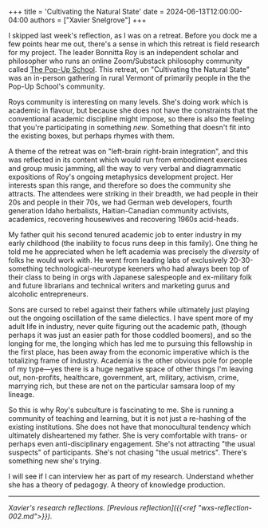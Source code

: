 +++
title = 'Cultivating the Natural State'
date = 2024-06-13T12:00:00-04:00
authors = ["Xavier Snelgrove"]
+++

I skipped last week's reflection, as I was on a retreat. Before you dock me a
few points hear me out, there's a sense in which this retreat is field research
for my project. The leader Bonnitta Roy is an independent scholar and
philosopher who runs an online Zoom/Substack philosophy community called [The
Pop-Up School](https://bonnittaroy.substack.com/). This retreat, on "Cultivating
the Natural State" was an in-person gathering in rural Vermont of primarily
people in the the Pop-Up School's community.

Roys community is interesting on many levels. She's doing work which is academic
in flavour, but because she does not have the constraints that the conventional
academic discipline might impose, so there is also the feeling that you're
participating in something *new*. Something that doesn't fit into the existing
boxes, but perhaps rhymes with them.

A theme of the retreat was on "left-brain right-brain integration", and this was
reflected in its content which would run from embodiment exercises and group
music jamming, all the way to very verbal and diagrammatic expositions of Roy's
ongoing metaphysics development project. Her interests span this range, and
therefore so does the community she attracts. The attendees were striking in
their breadth, we had people in their 20s and people in their 70s, we had German
web developers, fourth generation Idaho herbalists, Haitian-Canadian community
activists, academics, recovering housewives and recovering 1960s acid-heads.

My father quit his second tenured academic job to enter industry in my early
childhood (the inability to focus runs deep in this family). One thing he told
me he appreciated when he left academia was precisely the *diversity* of folks
he would work with. He went from leading labs of exclusively 20-30-something
technological-neurotype keeners who had always been top of their class to being
in orgs with Japanese salespeople and ex-military folk and future librarians and
technical writers and marketing gurus and alcoholic entrepreneurs.

Sons are cursed to rebel against their fathers while ultimately just playing out
the ongoing oscillation of the same dielectics. I have spent more of my adult
life in industry, never quite figuring out the academic path, (though perhaps it
was just an easier path for those coddled boomers), and so the longing for me,
the longing which has led me to pursuing this fellowship in the first place, has
been away from the economic imperative which is the totalizing frame of
industry. Academia is the other obvious pole for people of my type—yes there is
a huge negative space of other things I'm leaving out, non-profits, healthcare,
government, art, military, activism, crime, marrying rich, but these are not on
the particular samsara loop of my lineage.

So this is why Roy's subculture is fascinating to me. She is running a community
of teaching and learning, but it is not just a re-hashing of the existing
institutions. She does not have that monocultural tendency which ultimately
disheartened my father. She is very comfortable with trans- or perhaps even
anti-disciplinary engagement. She's not attracting "the usual suspects" of
participants. She's not chasing "the usual metrics". There's something new she's
trying.

I will see if I can interview her as part of my research. Understand whether she
has a theory of pedagogy. A theory of knowledge production.
***

*Xavier's research reflections. [Previous reflection]({{<ref "wxs-reflection-002.md">}}).*
